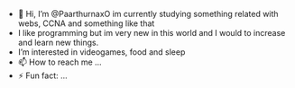 - 👋 Hi, I’m @PaarthurnaxO im currently studying something related with webs, CCNA and something like that
- I like programming but im very new in this world and I would to increase and learn new things.
-  I’m interested in videogames, food and sleep
- 📫 How to reach me ...
- ⚡ Fun fact: ...

<!---
PaarthurnaxO/PaarthurnaxO is a ✨ special ✨ repository because its `README.md` (this file) appears on your GitHub profile.
You can click the Preview link to take a look at your changes.
--->
